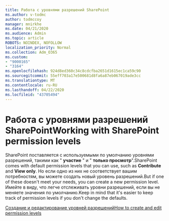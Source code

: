 ```yaml
---
title: Работа с уровнями разрешений SharePoint
ms.author: v-todmc
author: todmccoy
manager: mnirkhe
ms.date: 04/21/2020
ms.audience: Admin
ms.topic: article
ROBOTS: NOINDEX, NOFOLLOW
localization_priority: Normal
ms.collection: Adm_O365
ms.custom:
- "9000165"
- "3164"
ms.openlocfilehash: 924d8ed360c34c8cdcfba2651d1615ec1ca59c90
ms.sourcegitcommit: 55eff703a17e500681d8fa6a87eb067019ade3cc
ms.translationtype: MT
ms.contentlocale: ru-RU
ms.lasthandoff: 04/22/2020
ms.locfileid: "43705494"
---
```

# <a name="working-with-sharepoint-permission-levels"></a><span data-ttu-id="4f706-102">Работа с уровнями разрешений SharePoint</span><span class="sxs-lookup"><span data-stu-id="4f706-102">Working with SharePoint permission levels</span></span>

<span data-ttu-id="4f706-103">SharePoint поставляется с используемыми по умолчанию уровнями разрешений, такими как " **участие** " и " **только просмотр**".</span><span class="sxs-lookup"><span data-stu-id="4f706-103">SharePoint comes with default permission levels that you can use, such as **Contribute** and **View only**.</span></span> <span data-ttu-id="4f706-104">Но если одно из них не соответствует вашим потребностям, вы можете создать новый уровень разрешений.</span><span class="sxs-lookup"><span data-stu-id="4f706-104">But if one of these doesn't meet your needs, you can create a new permission level.</span></span> <span data-ttu-id="4f706-105">Имейте в виду, что легче отслеживать уровни разрешений, если вы не меняете значения по умолчанию.</span><span class="sxs-lookup"><span data-stu-id="4f706-105">Keep in mind that it's easier to keep track of permission levels if you don't change the defaults.</span></span>

[<span data-ttu-id="4f706-106">Создание и редактирование уровней разрешений</span><span class="sxs-lookup"><span data-stu-id="4f706-106">How to create and edit permission levels</span></span>](https://docs.microsoft.com/sharepoint/how-to-create-and-edit-permission-levels)